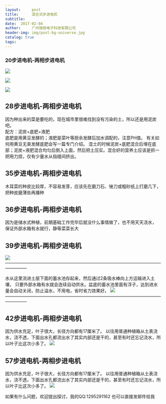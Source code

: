 ```yaml
---
layout:     post
title:      混合式步进电机
subtitle:   
date:  2017-02-04      
author:     广州驰锐电子科技有限公司
header-img: img/post-bg-universe.jpg
catalog: true
tags:
---
```

> 



### 20步进电机-两相步进电机

![](/img/外部整体.jpg)

![](/img/外部俯视.jpg)

![](/img/浮子.jpg)

## 28步进电机-两相步进电机
因为种出来的菜是要吃的，现在城市里很难找到没有污染的土，所以还是用泥炭吧。  
配方：泥炭+底肥+液肥  
底肥是用黄豆发酵的；液肥是菜叶等厨余发酵后加水调配的，注意PH值。
有关如何用黄豆无臭发酵底肥会写一篇专门介绍。
混土的时候泥炭+底肥混合后埋在底部；泥炭+液肥混合均匀后倒入上面，然后把土压实。混合好的营养土应该是抓一把用力捏，仅有少量水从指缝间挤出。

## 35步进电机-两相步进电机
木耳菜的种皮比较厚，不容易发芽，应该先在磨刀石、锉刀或粗砂纸上打磨几下，把种皮磨薄些再播种

## 36步进电机-两相步进电机
   因为是储水式种植，前期基础工作完毕后就没什么事情做了，也不用天天浇水，
   保证外部水箱有水就行，静等菜菜长大

## 39步进电机-两相步进电机
![](/img/木耳菜.jpg)
—————————————————————————————————————————

水从这里流进土层下面的蓄水池存起来，然后通过2条吸水棒向上方运输进入土壤，
只要外部水箱有水就会连续自动供水。盆底的蓄水池里面有浮子，达到进水量会自动关闭，防止溢水，不用电，省时省力效果好。
![](/img/进水口.jpg)
—————————————————————————————————————————
## 42步进电机-两相步进电机
因为供水充足，叶子很大，长径方向都有17厘米了。
以往用普通种植箱从土表浇水，浇不透，下面出水孔都流出水了其实内部还是干的，甚至有时还忘记浇水，所以叶子比这次小多了。
![](/img/叶子尺寸1.jpg)
## 57步进电机-两相步进电机
因为供水充足，叶子很大，长径方向都有17厘米了。
以往用普通种植箱从土表浇水，浇不透，下面出水孔都流出水了其实内部还是干的，甚至有时还忘记浇水，所以叶子比这次小多了。
![](/img/叶子尺寸1.jpg)


如果有什么问题，欢迎提出探讨，我的QQ:1295291162 也可以直接发邮件给我
